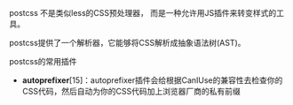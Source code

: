 postcss 不是类似less的CSS预处理器， 而是一种允许用JS插件来转变样式的工具。

postcss提供了一个解析器，它能够将CSS解析成抽象语法树(AST)。



postcss的常用插件

- **autoprefixer**[15]：autoprefixer插件会给根据CanIUse的兼容性去检查你的CSS代码，然后自动为你的CSS代码加上浏览器厂商的私有前缀